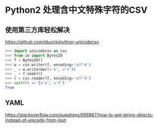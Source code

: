 # Python2 处理含中文特殊字符的CSV

## 使用第三方库轻松解决

https://github.com/jdunck/python-unicodecsv

```py
>>> import unicodecsv as csv
>>> from io import BytesIO
>>> f = BytesIO()
>>> w = csv.writer(f, encoding='utf-8')
>>> _ = w.writerow((u'é', u'ñ'))
>>> _ = f.seek(0)
>>> r = csv.reader(f, encoding='utf-8')
>>> next(r) == [u'é', u'ñ']
True
```



## YAML

https://stackoverflow.com/questions/956867/how-to-get-string-objects-instead-of-unicode-from-json
